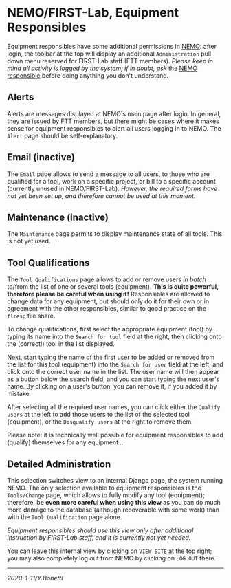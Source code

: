 # NEMO/FIRST-Lab, Equipment Responsibles

Equipment responsibles have some additional permissions in [NEMO][nemo]:
after login, the toolbar at the top will display an additional
`Administration` pull-down menu reserved for FIRST-Lab staff (FTT members).
*Please keep in mind all activity is logged by the system; if in doubt, ask*
the [NEMO responsible][nemoresp] before doing anything you don't understand.

## Alerts

Alerts are messages displayed at NEMO's main page after login.
In general, they are issued by FTT members, but there might be
cases where it makes sense for equipment responsibles to alert
all users logging in to NEMO.
The `Alert` page should be self-explanatory.

## Email (inactive)

The `Email` page allows to send a message to all users, to those who are
qualified for a tool, work on a specific project, or bill to a specific
account (currently unused in NEMO/FIRST-Lab). *However, the required forms
have not yet been set up, and therefore cannot be used at this moment.*

## Maintenance (inactive)

The `Maintenance` page permits to display maintenance state of all tools.
This is not yet used.

## Tool Qualifications

The `Tool Qualifications` page allows to add or remove users *in batch*
to/from the list of one or several tools (equipment).
**This is quite powerful, therefore please be careful when using it!**
Responsibles are allowed to change data for any equipment, but should
only do it for their own or in agreement with the other responsibles,
similar to good practice on the `flresp` file share.

To change qualifications, first select the appropriate equipment (tool)
by typing its name into the `Search for tool` field at the right, then
clicking onto the (correct!) tool in the list displayed.

Next, start typing the name of the first user to be added or removed
from the list for this tool (equipment) into the `Search for user`
field at the left, and click onto the correct user name in the list.
The user name will then appear as a button below the search field,
and you can start typing the next user's name. By clicking on a user's
button, you can remove it, if you added it by mistake.

After selecting all the required user names, you can click either the
`Qualify users` at the left to add those users to the list of the selected
tool (equipment), or the `Disqualify users` at the right to remove them.

Please note: it is technically well possible for equipment responsibles
to add (qualify) themselves for any equipment ...

## Detailed Administration

This selection switches view to an internal Django page, the system
running NEMO. The only selection available to equipment responsibles is
the `Tools/Change` page, which allows to fully modify any tool (equipment);
therefore, be **even more careful when using this view** as you can
do much more damage to the database (although recoverable with some work)
than with the `Tool Qualification` page alone.

*Equipment responsibles should use this view only after additional
instruction by FIRST-Lab staff, and it is currently not yet needed.*

You can leave this internal view by clicking on `VIEW SITE` at the
top right; you may also completely log out from NEMO by clicking
on `LOG OUT` there.

---

[nemo]: https://nemo.first.ethz.ch "NEMO/FIRST-Lab main site"
[nemoresp]: mailto:yargo.bonetti@first.ethz.ch "Yargo Bonetti / 37541"

*2020-1-11/Y.Bonetti*
